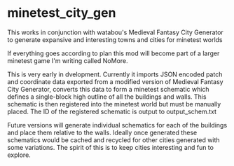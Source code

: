 # minetest_city_gen
This works in conjunction with watabou's Medieval Fantasy City Generator to generate expansive and interesting towns and cities for minetest worlds

If everything goes according to plan this mod will become part of a larger minetest game I'm writing called NoMore.

This is very early in dvelopment. Currently it imports JSON encoded patch and coordinate data exported from a modified version of Medieval Fantasy City Generator, converts this data to form a minetest schematic which defines a single-block high outline of all the buildings and walls. This schematic is then registered into the minetest world but must be manually placed. The ID of the registered schematic is output to output_schem.txt

Future versions will generate individual schematics for each of the buildings and place them relative to the walls. Ideally once generated these schematics would be cached and recycled for other cities generated with some variations. The spirit of this is to keep cities interesting and fun to explore.
